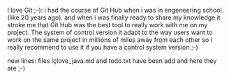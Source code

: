 I love Git ;-):
i had the course of Git Hub when i was in engeneering school (like 20 years ago).
and when i was finally ready to share my knowledge it stroke me that Git Hub was the best tool to really work with me on my project.
The system of control version it adapt to the way users want to work on the same project in millions of miles away from each other 
so i really recommend to use it if you have a control system version ;-)

new lines: files içlove_java.md and todo.txt have been add
and here they are ;-)
